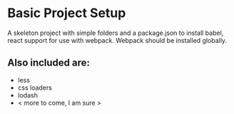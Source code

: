 # Basic Project Setup

A skeleton project with simple folders and a package.json to install babel, react support for use with webpack.  Webpack  should be installed globally.

## Also included are:
  * less
  * css loaders
  * lodash
  * < more to come, I am sure >




